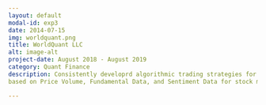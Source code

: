 ```yaml
---
layout: default
modal-id: exp3
date: 2014-07-15
img: worldquant.png
title: WorldQuant LLC
alt: image-alt
project-date: August 2018 - August 2019
category: Quant Finance
description: Consistently developrd algorithmic trading strategies for equity trading using statistical modelling
based on Price Volume, Fundamental Data, and Sentiment Data for stock markets in the USA, Europe, and Asia. Built around 670 such alphas in total with 250 presently in use in international portfolios.

---
```


